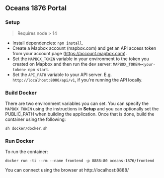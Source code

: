 ## Oceans 1876 Portal

### Setup

> Requires node > 14

- Install dependencies: `npm install`.
- Create a Mapbox account (mapbox.com) and get an API access token from your account page (https://account.mapbox.com).
- Set the `MAPBOX_TOKEN` variable in your environment to the token you created on Mapbox and then run the dev server: `MAPBOX_TOKEN=<your-token> npm start`.
- Set the `API_PATH` variable to your API server. E.g. `http://localhost:8000/api/v1`, if you're running the API locally.

### Build Docker

There are two environment variables you can set. You can specify the `MAPBOX_TOKEN` using the instructions in **Setup** and you can optionally set the
PUBLIC_PATH when building the application. Once that is done, build the container using the following:

`sh docker/docker.sh`

### Run Docker

To run the container:

`docker run -ti --rm --name frontend -p 8888:80 oceans-1876/frontend`

You can connect using the browser at http://localhost:8888/
